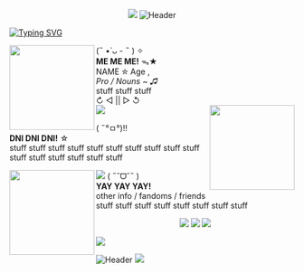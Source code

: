 <p align="center">
  <img src= https://64.media.tumblr.com/16ab4250df2c3c8123acf22afb834456/a141beeef0eba544-aa/s2048x3072/4480212d1a9389a3b71ff5fa1042fa16d29c88b3.pnj>
<img src="https://64.media.tumblr.com/5403d717d7c14c64c63b2800f460ff05/518f1ae780c738ef-be/s2048x3072/0447d02103f32a215a8ec3332beacb4d9529fec8.pnj" alt="Header">

<a href="https://git.io/typing-svg"><img src="https://readme-typing-svg.demolab.com?font=Exo+2&size=50&duration=1000&pause=1000&color=37D8E0&background=FF93D300&center=true&multiline=true&width=1000&height=132&lines=Virtual+singer...;...turned+internet+icon!" alt="Typing SVG" /></a>
</p>

<img align="left" width="150" height="150" src="https://64.media.tumblr.com/979ad5743855849ce15f1fd5c15e5a7c/99b8931e1cf23bb0-f9/s100x200/6d6649fba10a3cdb81158bde24c7b1be0baf9c9d.gifv">
(˵ •̀ ᴗ - ˵ ) ✧ <br> 
<b> ME ME ME!</b> ᯓ★ <br>
NAME ✮ Age , <br> 
<i>Pro / Nouns ~ ♫</i> <br>
stuff stuff stuff<br>
↻ ◁ || ▷ ↺ <br>


<img src=https://64.media.tumblr.com/494f43a77fc511198310c7ac75828a3c/a141beeef0eba544-8a/s2048x3072/e3e479332f82c0b763146556ecf8b0e258a63fa9.pnj>

<img align="right" width="150" height="150" src="https://64.media.tumblr.com/ed947aba21eb2be9e5379ed370107b93/99b8931e1cf23bb0-d0/s100x200/f9cbadfd23faf98f3be237943c5340c298e80ea2.gifv">
<p align="left">
( ˶°ㅁ°)!! <br>
<b>DNI DNI DNI!</b> ☆ <br>
stuff stuff stuff stuff stuff stuff stuff stuff stuff stuff stuff stuff stuff stuff stuff stuff <br>
</p>
<img src=https://64.media.tumblr.com/494f43a77fc511198310c7ac75828a3c/a141beeef0eba544-8a/s2048x3072/e3e479332f82c0b763146556ecf8b0e258a63fa9.pnj>

<img align="left" width="150" height="150" src="https://64.media.tumblr.com/e0ca94c6e3f4765cf570f062cf1aa17b/99b8931e1cf23bb0-f6/s100x200/484ed86312a0a1d8b0a99189d8dc41ff94dc46ec.gifv">
( ˶ˆᗜˆ˵ ) <br>
<b>YAY YAY YAY!</b> <br>
other info / fandoms / friends <br> stuff stuff stuff stuff stuff stuff stuff stuff <br>

<p align="center">
<img src="https://64.media.tumblr.com/87fd7110c697a45ae7a9d5a9e1b0923c/92b6402e4022ca16-c7/s75x75_c1/7192d36bd8977a46b434e65ac1931ed81fa62036.gifv"> <img src="https://64.media.tumblr.com/dfc903dccb57e34e941c9f1eaa73dfb4/174b5f19c0126418-5a/s250x400/0f34d38d685f035c021db445861bdd709a7e1358.gifv"> <img src="https://64.media.tumblr.com/2e741f221f4ac1e8e433ae17da0b2bd2/da65d55e2d90b7de-18/s75x75_c1/f25a2557d577ab766b2473e61178df7ba111fe47.gifv"> 
</p>
<img src="https://64.media.tumblr.com/b2335da93753a19538faa61b897b6ae7/abc65c28f442103a-7a/s500x750/bf2394e9d4f8c42057a9866020880fa31466390b.gifv">

<img src="https://64.media.tumblr.com/5403d717d7c14c64c63b2800f460ff05/518f1ae780c738ef-be/s2048x3072/0447d02103f32a215a8ec3332beacb4d9529fec8.pnj" alt="Header"> <img src=https://64.media.tumblr.com/509ed86e2e56ad61e93c1f1c5cd788b9/a141beeef0eba544-2c/s2048x3072/b38a55535ceecd93a03685dad8c1ab1f2c2c721f.pnj>
